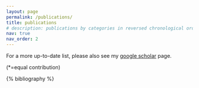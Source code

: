 ```yaml
---
layout: page
permalink: /publications/
title: publications
# description: publications by categories in reversed chronological order. generated by jekyll-scholar.
nav: true
nav_order: 2
---
```


For a more up-to-date list, please also see my [google scholar](https://scholar.google.com/citations?user=7IV2H5IAAAAJ&hl=en) page.

(\*=equal contribution)

<!-- _pages/publications.md -->
<div class="publications">

{% bibliography %}

</div>
